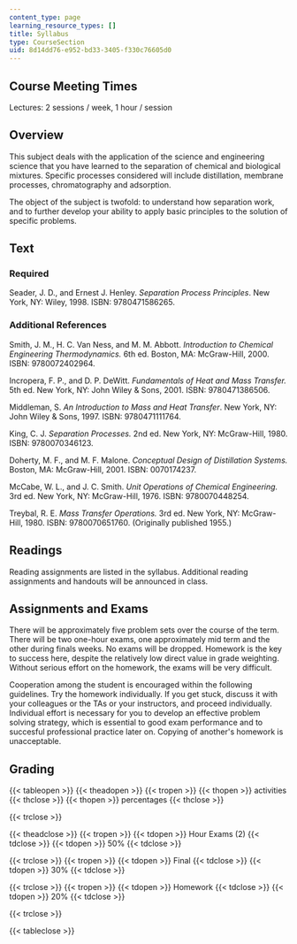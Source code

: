 ```yaml
---
content_type: page
learning_resource_types: []
title: Syllabus
type: CourseSection
uid: 8d14dd76-e952-bd33-3405-f330c76605d0
---
```


Course Meeting Times
--------------------

Lectures: 2 sessions / week, 1 hour / session

Overview
--------

This subject deals with the application of the science and engineering science that you have learned to the separation of chemical and biological mixtures. Specific processes considered will include distillation, membrane processes, chromatography and adsorption.

The object of the subject is twofold: to understand how separation work, and to further develop your ability to apply basic principles to the solution of specific problems.

Text
----

### Required

Seader, J. D., and Ernest J. Henley. _Separation Process Principles_. New York, NY: Wiley, 1998. ISBN: 9780471586265.

### Additional References

Smith, J. M., H. C. Van Ness, and M. M. Abbott. _Introduction to Chemical Engineering Thermodynamics._ 6th ed. Boston, MA: McGraw-Hill, 2000. ISBN: 9780072402964.

Incropera, F. P., and D. P. DeWitt. _Fundamentals of Heat and Mass Transfer._ 5th ed. New York, NY: John Wiley & Sons, 2001. ISBN: 9780471386506.

Middleman, S. _An Introduction to Mass and Heat Transfer_. New York, NY: John Wiley & Sons, 1997. ISBN: 9780471111764.

King, C. J. _Separation Processes._ 2nd ed. New York, NY: McGraw-Hill, 1980. ISBN: 9780070346123.

Doherty, M. F., and M. F. Malone. _Conceptual Design of Distillation Systems._ Boston, MA: McGraw-Hill, 2001. ISBN: 0070174237.

McCabe, W. L., and J. C. Smith. _Unit Operations of Chemical Engineering._ 3rd ed. New York, NY: McGraw-Hill, 1976. ISBN: 9780070448254.

Treybal, R. E. _Mass Transfer Operations._ 3rd ed. New York, NY: McGraw-Hill, 1980. ISBN: 9780070651760. (Originally published 1955.)

Readings
--------

Reading assignments are listed in the syllabus. Additional reading assignments and handouts will be announced in class.

Assignments and Exams
---------------------

There will be approximately five problem sets over the course of the term. There will be two one-hour exams, one approximately mid term and the other during finals weeks. No exams will be dropped. Homework is the key to success here, despite the relatively low direct value in grade weighting. Without serious effort on the homework, the exams will be very difficult.

Cooperation among the student is encouraged within the following guidelines. Try the homework individually. If you get stuck, discuss it with your colleagues or the TAs or your instructors, and proceed individually. Individual effort is necessary for you to develop an effective problem solving strategy, which is essential to good exam performance and to succesful professional practice later on. Copying of another's homework is unacceptable.

Grading
-------

{{< tableopen >}}
{{< theadopen >}}
{{< tropen >}}
{{< thopen >}}
activities
{{< thclose >}}
{{< thopen >}}
percentages
{{< thclose >}}

{{< trclose >}}

{{< theadclose >}}
{{< tropen >}}
{{< tdopen >}}
Hour Exams (2)
{{< tdclose >}}
{{< tdopen >}}
50%
{{< tdclose >}}

{{< trclose >}}
{{< tropen >}}
{{< tdopen >}}
Final
{{< tdclose >}}
{{< tdopen >}}
30%
{{< tdclose >}}

{{< trclose >}}
{{< tropen >}}
{{< tdopen >}}
Homework
{{< tdclose >}}
{{< tdopen >}}
20%
{{< tdclose >}}

{{< trclose >}}

{{< tableclose >}}